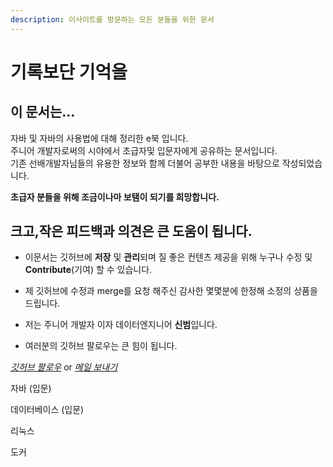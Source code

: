 ```yaml
---
description: 이사이트를 방문하는 모든 분들을 위한 문서
---
```


# 기록보단 기억을

## 이 문서는...

자바 및 자바의 사용법에 대해 정리한 e북 입니다.  
주니어 개발자로써의 시야에서 초급자및 입문자에게 공유하는 문서입니다.  
기존 선배개발자님들의 유용한 정보와 함께 더불어 공부한 내용을 바탕으로 작성되었습니다.  

**초급자 분들을 위해 조금이나마 보탬이 되기를 희망합니다.**


## 크고,작은 피드백과 의견은 큰 도움이 됩니다.
* 이문서는 깃허브에 **저장** 및 **관리**되며 질 좋은 컨텐츠 제공을 위해 누구나 수정 및 **Contribute**(기여) 할 수 있습니다.

* 제 깃허브에 수정과 merge를 요청 해주신 감사한 몇몇분에 한정해 소정의 상품을 드립니다.

* 저는 주니어 개발자 이자 데이터엔지니어 **신범**입니다.

* 여러분의 깃허브 팔로우는 큰 힘이 됩니다.

[*깃허브 팔로우*](https://github.com/sinbum) or [*메일 보내기*](mailto://sinbum@kakao.com)


자바 (입문)

데이터베이스 (입문)

리눅스

도커

